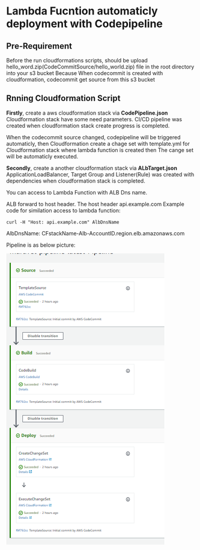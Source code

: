 # Lambda Fucntion automaticly deployment with Codepipeline

## Pre-Requirement

Before the run cloudformations scripts, should be upload hello_word.zip(CodeCommitSource/hello_world.zip) file in the root directory into
your s3 bucket
Because When codecommit is created with cloudformation, codecommit get source from this s3 bucket 

## Rnning Cloudformation Script

**Firstly**, create a aws cloudformation stack via **CodePipeline.json**
Cloudformation stack have some need parameters.
CI/CD pipeline was created when cloudformation stack create progress is completed.

When the codecommit source changed, codepipeline will be triggered automaticly, then Cloudformation create a chage set with template.yml
for Cloudformation stack where lambda function is created then The cange set will be automaticly executed. 


**Secondly**, create a another cloudformation stack via **ALbTarget.json**
ApplicationLoadBalancer, Target Group and Listener(Rule) was created with dependencies when cloudformation stack is completed.

You can access to Lambda Function with ALB Dns name.

ALB forward to host header. The host header api.example.com
Example code for similation access to lambda function:

```
curl -H "Host: api.example.com" AlbDnsName
```

AlbDnsName: CFstackName-Alb-AccountID.region.elb.amazonaws.com

Pipeline is as below picture:

![Image description](https://github.com/murvetuslu/CodePipeline/blob/master/images/pipeline.PNG)
